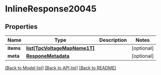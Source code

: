 # InlineResponse20045

## Properties
Name | Type | Description | Notes
------------ | ------------- | ------------- | -------------
**items** | [**list[TpcVoltageMapName1T]**](TpcVoltageMapName1T.md) |  | [optional] 
**meta** | [**ResponeMetadata**](ResponeMetadata.md) |  | [optional] 

[[Back to Model list]](../README.md#documentation-for-models) [[Back to API list]](../README.md#documentation-for-api-endpoints) [[Back to README]](../README.md)


